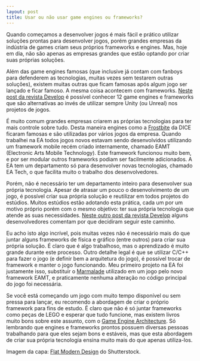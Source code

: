 ```yaml
---
layout: post
title: Usar ou não usar game engines ou frameworks?
---
```


Quando começamos a desenvolver jogos é mais fácil e prático utilizar soluções prontas para desenvolver jogos, porém grandes empresas da indústria de games criam seus próprios frameworks e engines. Mas, hoje em dia, não são apenas as empresas grandes que estão optando por criar suas próprias soluções.

Além das game engines famosas (que inclusive já contam com fanboys para defenderem as tecnologias, muitas vezes sem testarem outras soluções), existem muitas outras que ficam famosas após algum jogo ser lançado e ficar famoso. A mesma coisa acontecem com frameworks. [Neste post da revista Develop](http://www.develop-online.net/tools-and-tech/12-alternative-game-engines/0205547 "Develop") é possível conhecer 12 game engines e frameworks que são alternativas ao invés de utilizar sempre Unity (ou Unreal) nos projetos de jogos.

É muito comum grandes empresas criarem as próprias tecnologias para ter mais controle sobre tudo. Desta maneira engines como a [Frostbite](http://en.wikipedia.org/wiki/Frostbite_(game_engine) "Frostbite") da DICE ficaram famosas e são utilizadas por vários jogos da empresa. Quando trabalhei na EA todos jogos novos estavam sendo desenvolvidos utilizando um framework mobile recém criado internamente, chamado EAMT (Electronic Arts Mobile Technology). Este framework funcionou muito bem, e por ser modular outros frameworks podiam ser facilmente adicionados. A EA tem um departamento só para desenvolver novas tecnologias, chamado EA Tech, o que facilita muito o trabalho dos desenvolvedores.

Porém, não é necessário ter um departamento inteiro para desenvolver sua própria tecnologia. Apesar de atrasar um pouco o desenvolvimento de um jogo, é possível criar sua própria solução e reutilizar em todos projetos do estúdios. Muitos estúdios estão adotando esta prática, cada um por um motivo próprio porém com o mesmo objetivo: ter sua própria tecnologia que atende as suas necessidades. [Neste outro post da revista Develop](http://www.develop-online.net/tools-and-tech/why-a-plucky-band-of-developers-build-their-own-game-engines/0205448 "Develop") alguns desenvolvedores comentam por que decidiram seguir este caminho.

Eu acho isto algo incrível, pois muitas vezes não é necessário mais do que juntar alguns frameworks de física e gráfico (entre outros) para criar sua própria solução. É claro que é algo trabalhoso, mas o aprendizado é muito grande durante este processo. Outro detalhe legal é que se utilizar C/C++ para fazer o jogo (e definir bem a arquitetura do jogo), é possível trocar de framework e manter o jogo funcionando. Meu primeiro projeto na EA foi justamente isso, substituir o [Marmalade](https://www.madewithmarmalade.com/ "Marmalade") utilizado em um jogo pelo novo framework EAMT, e praticamente nenhuma alteração no código principal do jogo foi necessária.

Se você está começando um jogo com muito tempo disponível ou sem pressa para lançar, eu recomendo a abordagem de criar o próprio framework para fins de estudo. É claro que não é só juntar frameworks como peças de LEGO e esperar que tudo funcione, mas existem livros muito bons sobre este assunto, com o [Game Engine Architecture](http://www.amazon.com/Engine-Architecture-Second-Jason-Gregory-ebook/dp/B00MMOJ076/ref=sr_1_1?s=books&ie=UTF8&qid=1429219288&sr=1-1&keywords=game+engine "Amazon"). Só lembrando que engines e frameworks prontos possuem diversas pessoas trabalhando para que eles sejam bons e estáveis, mas que esta abordagem de criar sua própria tecnologia ensina muito mais do que apenas utiliza-los.

Imagem da capa: [Flat Modern Design](http://www.shutterstock.com/pic-211247059/stock-vector-flat-modern-design-vector-illustration-concept-of-creative-office-room-interior-workspace.html?src=0vXV1I7QZT1OQ65QVUoYfg-1-3 "Shutterstock") do Shutterstock.

